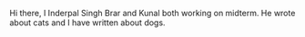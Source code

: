Hi there,
I Inderpal Singh Brar and Kunal both working on midterm.
He wrote about cats and I have written about dogs.
